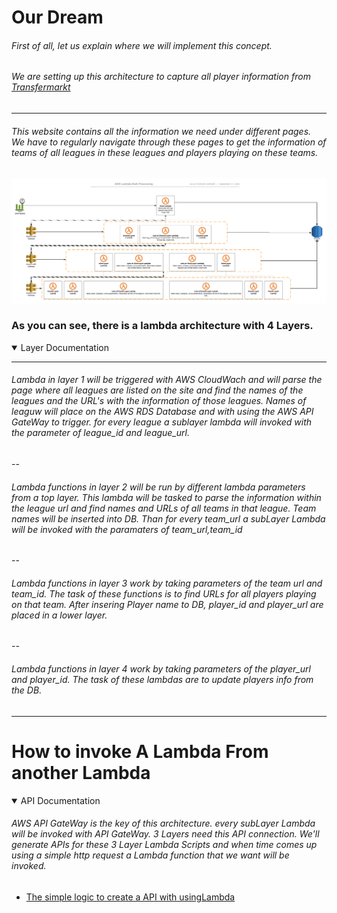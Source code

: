 # Our Dream
###### First of all, let us explain where we will implement this concept.
###### We are setting up this architecture to capture all player information from  [Transfermarkt](https://www.transfermarkt.com.tr/)
---
###### This website contains all the information we need under different pages. We have to regularly navigate through these pages to get the information of teams of all leagues in these leagues and players playing on these teams.

 ![architecture](https://raw.githubusercontent.com/UlucFVardar/AWS-Lamba-Multi-Processing/master/SS/AWS%20Lambda%20Multi%20%202.png)

### As you can see, there is a lambda architecture with 4 Layers.
<details open>
<summary open>Layer Documentation </summary>
 
---
###### Lambda in layer 1 will be triggered with AWS CloudWach and will parse the page where all leagues are listed on the site and find the names of the leagues and the URL's with the information of those leagues. Names of leaguw will place on the AWS RDS Database and with using the AWS API GateWay to trigger. for every league a sublayer lambda will invoked with the parameter of *league_id and league_url.*
--
###### Lambda functions in layer 2 will be run by different lambda parameters from a top layer. This lambda will be tasked to parse the information within the league url and find names and URLs of all teams in that league. Team names will be inserted into DB. Than for every team_url a subLayer Lambda will be invoked with the paramaters of team_url,team_id
--
###### Lambda functions in layer 3 work by taking parameters of the team url and team_id. The task of these functions is to find URLs for all players playing on that team. After insering Player name to DB, player_id and player_url are placed in a lower layer.
--
###### Lambda functions in layer 4 work by taking parameters of the player_url and player_id. The task of these lambdas are to update players info from the DB.
---

</details>

# How to invoke A Lambda From another Lambda 

<details open>
<summary open>API Documentation </summary>

###### AWS API GateWay is the key of this architecture. every subLayer Lambda will be invoked with API GateWay. 3 Layers need this API connection. We'll generate APIs for these 3 Layer Lambda Scripts and when time comes up using a simple http request a Lambda function that we want will be invoked.

- [The simple logic to create a API with usingLambda](https://www.youtube.com/watch?v=afhNipd6TkE&index=4&list=PLzvRQMJ9HDiSQMe68cti8cupI0mzLk1Gc)

</details>


